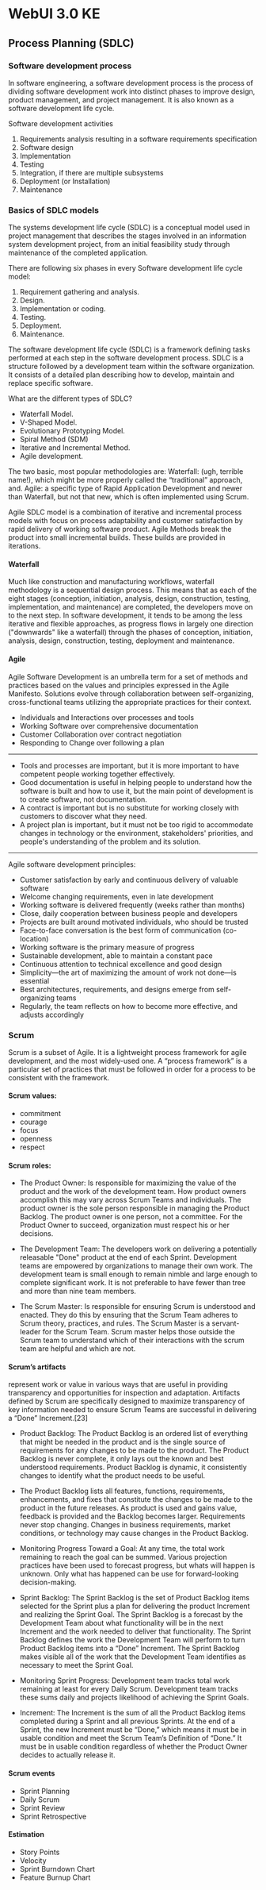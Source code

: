 # WebUI 3.0 KE
## Process Planning (SDLC)

### Software development process
In software engineering, a software development process is the process of dividing software development work into distinct phases to improve design, product management, and project management. It is also known as a software development life cycle.

Software development activities
1. Requirements analysis resulting in a software requirements specification
2. Software design
3. Implementation
4. Testing
5. Integration, if there are multiple subsystems
6. Deployment (or Installation)
7. Maintenance

### Basics of SDLC models
The systems development life cycle (SDLC) is a conceptual model used in project management that describes the stages involved in an information system development project, from an initial feasibility study through maintenance of the completed application.

There are following six phases in every Software development life cycle model:
1. Requirement gathering and analysis.
2. Design.
3. Implementation or coding.
4. Testing.
5. Deployment.
6. Maintenance.

The software development life cycle (SDLC) is a framework defining tasks performed at each step in the software development process. SDLC is a structure followed by a development team within the software organization. It consists of a detailed plan describing how to develop, maintain and replace specific software.

What are the different types of SDLC?
* Waterfall Model.
* V-Shaped Model.
* Evolutionary Prototyping Model.
* Spiral Method (SDM)
* Iterative and Incremental Method.
* Agile development.

The two basic, most popular methodologies are: Waterfall: (ugh, terrible name!), which might be more properly called the “traditional” approach, and. Agile: a specific type of Rapid Application Development and newer than Waterfall, but not that new, which is often implemented using Scrum.

Agile SDLC model is a combination of iterative and incremental process models with focus on process adaptability and customer satisfaction by rapid delivery of working software product. Agile Methods break the product into small incremental builds. These builds are provided in iterations.

#### Waterfall

Much like construction and manufacturing workflows, waterfall methodology is a sequential design process. This means that as each of the eight stages (conception, initiation, analysis, design, construction, testing, implementation, and maintenance) are completed, the developers move on to the next step.
In software development, it tends to be among the less iterative and flexible approaches, as progress flows in largely one direction ("downwards" like a waterfall) through the phases of conception, initiation, analysis, design, construction, testing, deployment and maintenance.

#### Agile

Agile Software Development is an umbrella term for a set of methods and practices based on the values and principles expressed in the Agile Manifesto. Solutions evolve through collaboration between self-organizing, cross-functional teams utilizing the appropriate practices for their context.

* Individuals and Interactions over processes and tools
* Working Software over comprehensive documentation
* Customer Collaboration over contract negotiation
* Responding to Change over following a plan

----
* Tools and processes are important, but it is more important to have competent people working together effectively.
* Good documentation is useful in helping people to understand how the software is built and how to use it, but the main point of development is to create software, not documentation.
* A contract is important but is no substitute for working closely with customers to discover what they need.
* A project plan is important, but it must not be too rigid to accommodate changes in technology or the environment, stakeholders' priorities, and people's understanding of the problem and its solution.

----
Agile software development principles:

* Customer satisfaction by early and continuous delivery of valuable software
* Welcome changing requirements, even in late development
* Working software is delivered frequently (weeks rather than months)
* Close, daily cooperation between business people and developers
* Projects are built around motivated individuals, who should be trusted
* Face-to-face conversation is the best form of communication (co-location)
* Working software is the primary measure of progress
* Sustainable development, able to maintain a constant pace
* Continuous attention to technical excellence and good design
* Simplicity—the art of maximizing the amount of work not done—is essential
* Best architectures, requirements, and designs emerge from self-organizing teams
* Regularly, the team reflects on how to become more effective, and adjusts accordingly

### Scrum

Scrum is a subset of Agile. It is a lightweight process framework for agile development, and the most widely-used one. A “process framework” is a particular set of practices that must be followed in order for a process to be consistent with the framework.

#### Scrum values:
* commitment
* courage
* focus
* openness
* respect

#### Scrum roles:
* The Product Owner: 
Is responsible for maximizing the value of the product and the work of the development team. How product owners accomplish this may vary across Scrum Teams and individuals. The product owner is the sole person responsible in managing the Product Backlog. The product owner is one person, not a committee. For the Product Owner to succeed, organization must respect his or her decisions.  

* The Development Team: 
The developers work on delivering a potentially releasable "Done" product at the end of each Sprint. Development teams are empowered by organizations to manage their own work. The development team is small enough to remain nimble and large enough to complete significant work. It is not preferable to have fewer than tree and more than nine team members.  

* The Scrum Master:
Is responsible for ensuring Scrum is understood and enacted. They do this by ensuring that the Scrum Team adheres to Scrum theory, practices, and rules. The Scrum Master is a servant-leader for the Scrum Team. Scrum master helps those outside the Scrum team to understand which of their interactions with the scrum team are helpful and which are not. 

#### Scrum’s artifacts
represent work or value in various ways that are useful in providing transparency and opportunities for inspection and adaptation. Artifacts defined by Scrum are specifically designed to maximize transparency of key information needed to ensure Scrum Teams are successful in delivering a “Done” Increment.[23]

* Product Backlog: 
The Product Backlog is an ordered list of everything that might be needed in the product and is the single source of requirements for any changes to be made to the product. The Product Backlog is never complete, it only lays out the known and best understood requirements. Product Backlog is dynamic, it consistently changes to identify what the product needs to be useful. 

* The Product Backlog lists all features, functions, requirements, enhancements, and fixes that constitute the changes to be made to the product in the future releases. As product is used and gains value, feedback is provided and the Backlog becomes larger. Requirements never stop changing. Changes in business requirements, market conditions, or technology may cause changes in the Product Backlog.

* Monitoring Progress Toward a Goal:
At any time, the total work remaining to reach the goal can be summed. Various projection practices have been used to forecast progress, but whats will happen is unknown. Only what has happened can be use for forward-looking decision-making. 

* Sprint Backlog:
The Sprint Backlog is the set of Product Backlog items selected for the Sprint plus a plan for delivering the product Increment and realizing the Sprint Goal. The Sprint Backlog is a forecast by the Development Team about what functionality will be in the next Increment and the work needed to deliver that functionality. The Sprint Backlog defines the work the Development Team will perform to turn Product Backlog items into a “Done” Increment. The Sprint Backlog makes visible all of the work that the Development Team identifies as necessary to meet the Sprint Goal.

* Monitoring Sprint Progress:
Development team tracks total work remaining at least for every Daily Scrum. Development team tracks these sums daily and projects likelihood of achieving the Sprint Goals. 

* Increment:
The Increment is the sum of all the Product Backlog items completed during a Sprint and all previous Sprints. At the end of a Sprint, the new Increment must be “Done,” which means it must be in usable condition and meet the Scrum Team’s Definition of “Done.” It must be in usable condition regardless of whether the Product Owner decides to actually release it.

#### Scrum events
* Sprint Planning
* Daily Scrum
* Sprint Review
* Sprint Retrospective

#### Estimation 
* Story Points
* Velocity
* Sprint Burndown Chart
* Feature Burnup Chart
